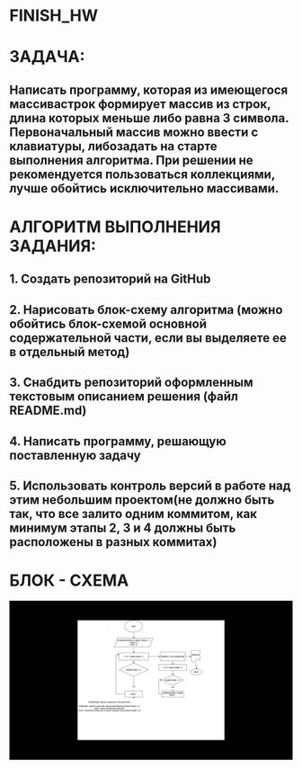 # FINISH_HW
# ЗАДАЧА:
## Написать программу, которая из имеющегося массивастрок формирует массив из строк, длина которых меньше либо равна 3 символа. Первоначальный массив можно ввести с клавиатуры, либозадать на старте выполнения алгоритма. При решении не рекомендуется пользоваться коллекциями, лучше обойтись исключительно массивами.

# АЛГОРИТМ ВЫПОЛНЕНИЯ ЗАДАНИЯ:

## 1. Создать репозиторий на GitHub
## 2. Нарисовать блок-схему алгоритма (можно обойтись блок-схемой основной содержательной части, если вы выделяете ее в отдельный метод)
## 3. Снабдить репозиторий оформленным текстовым описанием решения (файл README.md)
## 4. Написать программу, решающую поставленную задачу
## 5. Использовать контроль версий в работе над этим небольшим проектом(не должно быть так, что все залито одним коммитом, как минимум этапы 2, 3 и 4 должны быть расположены в разных коммитах)

# БЛОК - СХЕМА

![БЛОК-СХЕМА](BLOKSHEM.jpg)
